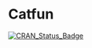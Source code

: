 
Catfun
======

[![CRAN_Status_Badge](http://www.r-pkg.org/badges/version/catfun)](https://cran.r-project.org/package=catfun)

